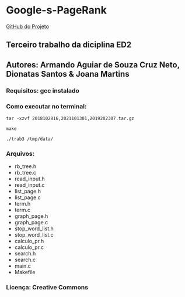 # Google-s-PageRank
[GitHub do Projeto](https://github.com/DsBrito/Google-s-PageRank)
## Terceiro trabalho da diciplina ED2
## Autores: Armando Aguiar de Souza Cruz Neto, Dionatas Santos & Joana Martins
### Requisitos: gcc instalado
### Como executar no terminal:
```
tar -xzvf 2018102816,2021101301,2019202307.tar.gz
```
```
make
```
```
./trab3 /tmp/data/
```
### Arquivos:
* rb_tree.h
* rb_tree.c
* read_input.h
* read_input.c
* list_page.h
* list_page.c
* term.h
* term.c
* graph_page.h
* graph_page.c
* stop_word_list.h
* stop_word_list.c
* calculo_pr.h
* calculo_pr.c
* search.h
* search.c
* main.c
* Makefile
### Licença: Creative Commons 

